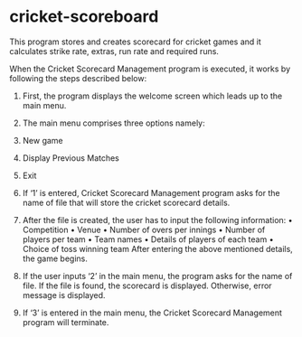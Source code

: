 # cricket-scoreboard

This program stores and creates scorecard for cricket games and it calculates strike rate, extras, run rate and required runs. 

When the Cricket Scorecard Management program is executed, it works by following the steps described below:

1.	First, the program displays the welcome screen which leads up to the main menu.

2.	The main menu comprises three options namely:
  1.	New game
  2.	Display Previous Matches
  3.	Exit

3.	If ‘1’ is entered, Cricket Scorecard Management program asks for the name of file that will store the cricket scorecard details.

4.	After the file is created, the user has to input the following information:
  •	Competition
  •	Venue
  •	Number of overs per innings 
  •	Number of players per team
  •	Team names
  •	Details of players of each team
  •	Choice of toss winning team
After entering the above mentioned details, the game begins.

5.	If the user inputs ‘2’ in the main menu, the program asks for the name of file. If the file is found, the scorecard is displayed. Otherwise, error message is displayed.

6.	If ‘3’ is entered in the main menu, the Cricket Scorecard Management program will terminate.
